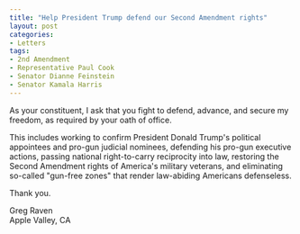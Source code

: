 ```yaml
---
title: "Help President Trump defend our Second Amendment rights"
layout: post
categories:
- Letters
tags:
- 2nd Amendment
- Representative Paul Cook
- Senator Dianne Feinstein
- Senator Kamala Harris
---
```


As your constituent, I ask that you fight to defend, advance, and secure my freedom, as required by your oath of office.

This includes working to confirm President Donald Trump's political appointees and pro-gun judicial nominees, defending his pro-gun executive actions, passing national right-to-carry reciprocity into law, restoring the Second Amendment rights of America's military veterans, and eliminating so-called "gun-free zones" that render law-abiding Americans defenseless.

Thank you.

Greg Raven  
Apple Valley, CA